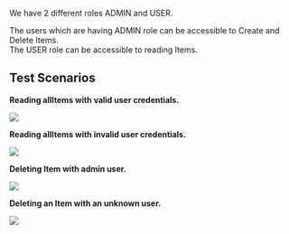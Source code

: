 
We have 2 different roles ADMIN and USER.

The users which are having ADMIN role can be accessible to Create and Delete Items. <br/>
The USER role can be accessible to reading Items.

Test Scenarios
--------------

<b>Reading allItems with valid user credentials.</b>

<img src="https://www.onlinetutorialspoint.com/wp-content/uploads/2018/10/Spring-Boot-In-Memory-Basic-Authentication-ReadAll-Success-min.png"/>

<b>Reading allItems with invalid user credentials.</b>

<img src="https://www.onlinetutorialspoint.com/wp-content/uploads/2018/10/Spring-Boot-In-Memory-Basic-Authentication-ReadAll-Unauthorized-min.png" />

<b> Deleting Item with admin user.</b>

<img src="https://www.onlinetutorialspoint.com/wp-content/uploads/2018/10/Spring-Boot-In-Memory-Basic-Authentication-Delete-Success-min.png" />

<b>Deleting an Item with an unknown user. </b>

<img src="https://www.onlinetutorialspoint.com/wp-content/uploads/2018/10/Spring-Boot-In-Memory-Basic-Authentication-Delete-Unauthorized-min.png" />



